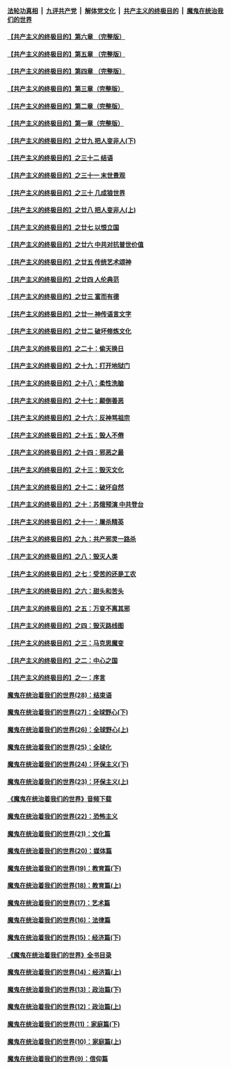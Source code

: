 ####  [法轮功真相](../../../../basic/blob/master/README.md?t=04072001) &nbsp;|&nbsp; [九评共产党](../../../../9ping.md/blob/master/README.md?t=04072001) &nbsp;|&nbsp; [解体党文化](../../../../jtdwh.md/blob/master/README.md?t=04072001)  &nbsp;|&nbsp; [共产主义的终极目的](../../../../gczydzjmd.md/blob/master/README.md?t=04072001) &nbsp;|&nbsp; [魔鬼在统治我们的世界](../../../../mgztzwmdsj.md/blob/master/README.md?t=04072001) 

#### [【共产主义的终极目的】第六章 （完整版）](../pages/nsc422/n11428913.md?t=04072001) 

#### [【共产主义的终极目的】第五章 （完整版）](../pages/nsc422/n11428912.md?t=04072001) 

#### [【共产主义的终极目的】第四章 （完整版）](../pages/nsc422/n11428907.md?t=04072001) 

#### [【共产主义的终极目的】第三章（完整版）](../pages/nsc422/n11428848.md?t=04072001) 

#### [【共产主义的终极目的】第二章（完整版）](../pages/nsc422/n11428831.md?t=04072001) 

#### [【共产主义的终极目的】第一章（完整版）](../pages/nsc422/n11417651.md?t=04072001) 

#### [【共产主义的终极目的】之廿九 把人变非人(下)](../pages/nsc422/n11344140.md?t=04072001) 

#### [【共产主义的终极目的】之三十二 结语](../pages/nsc422/n11360535.md?t=04072001) 

#### [【共产主义的终极目的】之三十一 末世景观](../pages/nsc422/n11351129.md?t=04072001) 

#### [【共产主义的终极目的】之三十 几成狼世界](../pages/nsc422/n11348280.md?t=04072001) 

#### [【共产主义的终极目的】之廿八 把人变非人(上)](../pages/nsc422/n11340492.md?t=04072001) 

#### [【共产主义的终极目的】之廿七 以恨立国](../pages/nsc422/n11336944.md?t=04072001) 

#### [【共产主义的终极目的】之廿六 中共对抗普世价值](../pages/nsc422/n11324785.md?t=04072001) 

#### [【共产主义的终极目的】之廿五 传统艺术颂神](../pages/nsc422/n11296396.md?t=04072001) 

#### [【共产主义的终极目的】之廿四 人伦典范](../pages/nsc422/n11296397.md?t=04072001) 

#### [【共产主义的终极目的】之廿三 富而有德](../pages/nsc422/n11283598.md?t=04072001) 

#### [【共产主义的终极目的】之廿一 神传语言文字](../pages/nsc422/n11263265.md?t=04072001) 

#### [【共产主义的终极目的】之廿二 破坏修炼文化](../pages/nsc422/n11245728.md?t=04072001) 

#### [【共产主义的终极目的】之二十：偷天换日](../pages/nsc422/n11238846.md?t=04072001) 

#### [【共产主义的终极目的】之十九：打开地狱门](../pages/nsc422/n11206376.md?t=04072001) 

#### [【共产主义的终极目的】之十八：柔性洗脑](../pages/nsc422/n11199994.md?t=04072001) 

#### [【共产主义的终极目的】之十七：颠倒善恶](../pages/nsc422/n11179782.md?t=04072001) 

#### [【共产主义的终极目的】之十六：反神骂祖宗](../pages/nsc422/n11166798.md?t=04072001) 

#### [【共产主义的终极目的】之十五：毁人不倦](../pages/nsc422/n11166792.md?t=04072001) 

#### [【共产主义的终极目的】之十四：邪恶之最](../pages/nsc422/n11150249.md?t=04072001) 

#### [【共产主义的终极目的】之十三：毁灭文化](../pages/nsc422/n11135227.md?t=04072001) 

#### [【共产主义的终极目的】之十二：破坏自然](../pages/nsc422/n11135214.md?t=04072001) 

#### [【共产主义的终极目的】之十：苏俄预演 中共登台](../pages/nsc422/n11118424.md?t=04072001) 

#### [【共产主义的终极目的】之十一：屠杀精英](../pages/nsc422/n11118442.md?t=04072001) 

#### [【共产主义的终极目的】之九：共产邪灵一路杀](../pages/nsc422/n11114139.md?t=04072001) 

#### [【共产主义的终极目的】之八：毁灭人类](../pages/nsc422/n11108503.md?t=04072001) 

#### [【共产主义的终极目的】之七：受苦的还是工农](../pages/nsc422/n11101809.md?t=04072001) 

#### [【共产主义的终极目的】之六：甜头和苦头](../pages/nsc422/n11096971.md?t=04072001) 

#### [【共产主义的终极目的】之五：万变不离其邪](../pages/nsc422/n11091285.md?t=04072001) 

#### [【共产主义的终极目的】之四：毁灭路线图](../pages/nsc422/n11086284.md?t=04072001) 

#### [【共产主义的终极目的】之三：马克思魔变](../pages/nsc422/n11061941.md?t=04072001) 

#### [【共产主义的终极目的】之二：中心之国](../pages/nsc422/n11047728.md?t=04072001) 

#### [【共产主义的终极目的】之一：序言](../pages/nsc422/n11086077.md?t=04072001) 

#### [魔鬼在统治着我们的世界(28)：结束语](../pages/nsc422/n10936246.md?t=04072001) 

#### [魔鬼在统治着我们的世界(27)：全球野心(下)](../pages/nsc422/n10928319.md?t=04072001) 

#### [魔鬼在统治着我们的世界(26)：全球野心(上)](../pages/nsc422/n10900318.md?t=04072001) 

#### [魔鬼在统治着我们的世界(25)：全球化](../pages/nsc422/n10788205.md?t=04072001) 

#### [魔鬼在统治着我们的世界(24)：环保主义(下)](../pages/nsc422/n10695307.md?t=04072001) 

#### [魔鬼在统治着我们的世界(23)：环保主义(上)](../pages/nsc422/n10688613.md?t=04072001) 

#### [《魔鬼在统治着我们的世界》音频下载](../pages/nsc422/n10635553.md?t=04072001) 

#### [魔鬼在统治着我们的世界(22)：恐怖主义](../pages/nsc422/n10614727.md?t=04072001) 

#### [魔鬼在统治着我们的世界(21)：文化篇](../pages/nsc422/n10597706.md?t=04072001) 

#### [魔鬼在统治着我们的世界(20)：媒体篇](../pages/nsc422/n10586579.md?t=04072001) 

#### [魔鬼在统治着我们的世界(19)：教育篇(下)](../pages/nsc422/n10564808.md?t=04072001) 

#### [魔鬼在统治着我们的世界(18)：教育篇(上)](../pages/nsc422/n10526970.md?t=04072001) 

#### [魔鬼在统治着我们的世界(17)：艺术篇](../pages/nsc422/n10499093.md?t=04072001) 

#### [魔鬼在统治着我们的世界(16)：法律篇](../pages/nsc422/n10485969.md?t=04072001) 

#### [魔鬼在统治着我们的世界(15)：经济篇(下)](../pages/nsc422/n10469975.md?t=04072001) 

#### [《魔鬼在统治着我们的世界》全书目录](../pages/nsc422/n10464261.md?t=04072001) 

#### [魔鬼在统治着我们的世界(14)：经济篇(上)](../pages/nsc422/n10457370.md?t=04072001) 

#### [魔鬼在统治着我们的世界(13)：政治篇(下)](../pages/nsc422/n10448270.md?t=04072001) 

#### [魔鬼在统治着我们的世界(12)：政治篇(上)](../pages/nsc422/n10444576.md?t=04072001) 

#### [魔鬼在统治着我们的世界(11)：家庭篇(下)](../pages/nsc422/n10440961.md?t=04072001) 

#### [魔鬼在统治着我们的世界(10)：家庭篇(上)](../pages/nsc422/n10435448.md?t=04072001) 

#### [魔鬼在统治着我们的世界(9)：信仰篇](../pages/nsc422/n10432159.md?t=04072001) 

